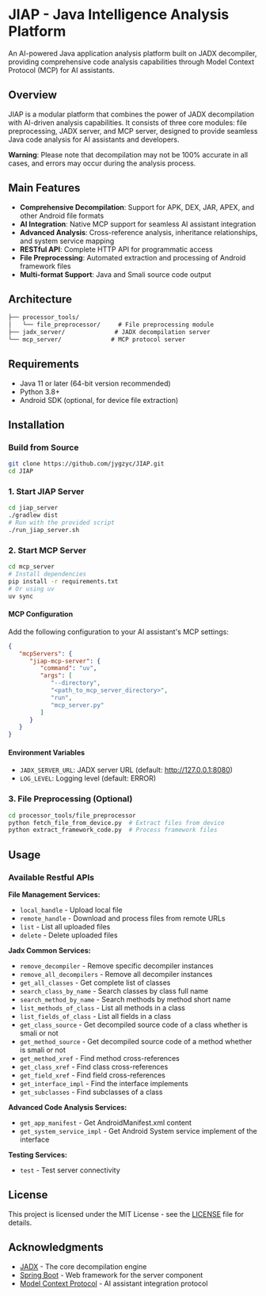 # JIAP - Java Intelligence Analysis Platform

An AI-powered Java application analysis platform built on JADX decompiler, providing comprehensive code analysis capabilities through Model Context Protocol (MCP) for AI assistants.

## Overview

JIAP is a modular platform that combines the power of JADX decompilation with AI-driven analysis capabilities. It consists of three core modules: file preprocessing, JADX server, and MCP server, designed to provide seamless Java code analysis for AI assistants and developers.

**Warning**: Please note that decompilation may not be 100% accurate in all cases, and errors may occur during the analysis process.

## Main Features

- **Comprehensive Decompilation**: Support for APK, DEX, JAR, APEX, and other Android file formats
- **AI Integration**: Native MCP support for seamless AI assistant integration
- **Advanced Analysis**: Cross-reference analysis, inheritance relationships, and system service mapping
- **RESTful API**: Complete HTTP API for programmatic access
- **File Preprocessing**: Automated extraction and processing of Android framework files
- **Multi-format Support**: Java and Smali source code output

## Architecture

```txt
├── processor_tools/
│   └── file_preprocessor/     # File preprocessing module
├── jadx_server/              # JADX decompilation server
└── mcp_server/              # MCP protocol server
```

## Requirements

- Java 11 or later (64-bit version recommended)
- Python 3.8+
- Android SDK (optional, for device file extraction)

## Installation

### Build from Source

```bash
git clone https://github.com/jygzyc/JIAP.git
cd JIAP
```

### 1. Start JIAP Server

```bash
cd jiap_server
./gradlew dist
# Run with the provided script
./run_jiap_server.sh
```

### 2. Start MCP Server

```bash
cd mcp_server
# Install dependencies
pip install -r requirements.txt
# Or using uv
uv sync
```

#### MCP Configuration

Add the following configuration to your AI assistant's MCP settings:

```json
{
   "mcpServers": {
      "jiap-mcp-server": {
         "command": "uv",
         "args": [
            "--directory",
            "<path_to_mcp_server_directory>",
            "run",
            "mcp_server.py"
         ]
      }
   }
}
```

#### Environment Variables
- `JADX_SERVER_URL`: JADX server URL (default: http://127.0.0.1:8080)
- `LOG_LEVEL`: Logging level (default: ERROR)

### 3. File Preprocessing (Optional)

```bash
cd processor_tools/file_preprocessor
python fetch_file_from_device.py  # Extract files from device
python extract_framework_code.py  # Process framework files
```

## Usage

### Available Restful APIs

**File Management Services:**

- `local_handle` - Upload local file
- `remote_handle` - Download and process files from remote URLs
- `list` - List all uploaded files
- `delete` - Delete uploaded files

**Jadx Common Services:**

- `remove_decompiler` - Remove specific decompiler instances
- `remove_all_decompilers` - Remove all decompiler instances
- `get_all_classes` - Get complete list of classes
- `search_class_by_name` - Search classes by class full name
- `search_method_by_name` - Search methods by method short name
- `list_methods_of_class` - List all methods in a class
- `list_fields_of_class` - List all fields in a class
- `get_class_source` - Get decompiled source code of a class whether is smali or not
- `get_method_source` - Get decompiled source code of a method whether is smali or not
- `get_method_xref` - Find method cross-references
- `get_class_xref` - Find class cross-references
- `get_field_xref` - Find field cross-references
- `get_interface_impl` - Find the interface implements
- `get_subclasses` - Find subclasses of a class

**Advanced Code Analysis Services:**

- `get_app_manifest` - Get AndroidManifest.xml content
- `get_system_service_impl` - Get Android System service implement of the interface

**Testing Services:**

- `test` - Test server connectivity

## License

This project is licensed under the MIT License - see the [LICENSE](LICENSE) file for details.

## Acknowledgments

- [JADX](https://github.com/skylot/jadx) - The core decompilation engine
- [Spring Boot](https://spring.io/projects/spring-boot) - Web framework for the server component
- [Model Context Protocol](https://modelcontextprotocol.io/) - AI assistant integration protocol

